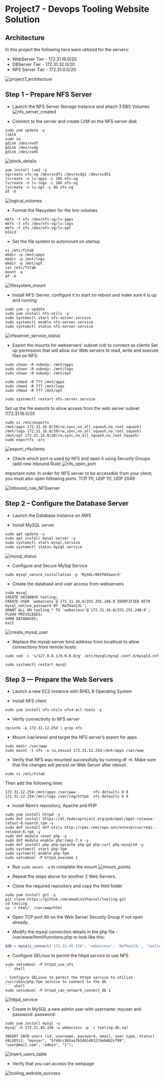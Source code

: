 # Project7 - Devops Tooling Website Solution

## Architecture
In this project the following tiers were utilized for the servers:
- WebServer Tier - 172.31.16.0/20
- DBServer Tier - 172.31.32.0/20
- NFS Server Tier - 172.31.0.0/20

![project7_architecture](Screenshots/project7_architecture.png)

## Step 1 – Prepare NFS Server
- Launch the NFS Server Storage Instance and attach 3 EBS Volumes
![nfs_server_created](Screenshots/nfs_server_created.png)

- Connect to the server and create LVM on the NFS server disk
``` shell
sudo yum update -y
lsblk
sudo su
gdisk /dev/xvdf 
gdisk /dev/xvdg
gdisk /dev/xvdh
```
![block_details](Screenshots/block_details.png)

``` shell
yum install lvm2 -y
vgcreate nfs-vg /dev/xvdf1 /dev/xvdg1 /dev/xvdh1
lvcreate -n lv-apps -L 10G nfs-vg
lvcreate -n lv-logs -L 10G nfs-vg
lvcreate -n lv-opt -L 9G nfs-vg
df -h
```

![logical_volumes](Screenshots/logical_volumes.png)

- Format the filesystem for the lvm volumes
``` shell
mkfs -t xfs /dev/nfs-vg/lv-apps
mkfs -t xfs /dev/nfs-vg/lv-logs
mkfs -t xfs /dev/nfs-vg/lv-opt
blkid
```

- Set the file system to automount on startup
``` shell
vi /etc/fstab
mkdir -p /mnt/apps
mkdir -p /mnt/logs
mkdir -p /mnt/opt
cat /etc/fstab
mount -a
df -h
```

![filesystem_mount](Screenshots/filesystem_mount.png)

- Install NFS-Server, configure it to start on reboot and make sure it is up and running
``` shell
sudo yum -y update
sudo yum install nfs-utils -y
sudo systemctl start nfs-server.service
sudo systemctl enable nfs-server.service
sudo systemctl status nfs-server.service
```
![nfsserver_service_status](Screenshots/nfsserver_service_status.png)

- Export the mounts for webservers’ subnet cidr to connect as clients
Set up permission that will allow our Web servers to read, write and execute files on NFS:
``` shell
sudo chown -R nobody: /mnt/apps
sudo chown -R nobody: /mnt/logs
sudo chown -R nobody: /mnt/opt

sudo chmod -R 777 /mnt/apps
sudo chmod -R 777 /mnt/logs
sudo chmod -R 777 /mnt/opt

sudo systemctl restart nfs-server.service
```

Set up the file exports to allow access from the web server subnet (172.31.16.0/20
``` shell
sudo vi /etc/exports
/mnt/apps 172.31.16.0/20(rw,sync,no_all_squash,no_root_squash)
/mnt/logs 172.31.16.0/20(rw,sync,no_all_squash,no_root_squash)
/mnt/opt 172.31.16.0/20(rw,sync,no_all_squash,no_root_squash)
sudo exportfs -arv
```
![export_nfsclients](Screenshots/export_nfsclients.png)

- Check which port is used by NFS and open it using Security Groups (add new Inbound Rule)
![nfs_open_port](Screenshots/nfs_open_port.png)

Important note: In order for NFS server to be accessible from your client, you must also open following ports: 
TCP 111, UDP 111, UDP 2049

![inbound_rule_NFSserver](Screenshots/inbound_rule_NFSserver.png)

## Step 2 – Configure the Database Server
- Launch the Database instance on AWS 

- Install MySQL server
``` shell
sudo apt update -y
sudo apt install mysql-server -y
sudo systemctl start mysql.service
sudo systemctl status mysql.service
```
![mysql_status](Screenshots/mysql_status.png)

- Configure and Secure MySql Service
``` shell
sudo mysql_secure_installation -p 'MySQLr00tPASSword'
```
- Create the database and user access from webservers
``` mysql
sudo mysql
CREATE DATABASE tooling;
CREATE USER `webaccess`@`172.31.16.0/255.255.240.0`IDENTIFIED WITH mysql_native_password BY 'NaTHan13L';
GRANT ALL ON tooling.* TO 'webaccess'@`172.31.16.0/255.255.240.0`;
FLUSH PRIVILEGES;
SHOW DATABASES;
exit
```
![create_mysql_user](Screenshots/create_mysql_user.png)

- Replace the mysql-server bind address from localhost to allow connections from remote hosts:
```
sudo sed -i 's/127.0.0.1/0.0.0.0/g' /etc/mysql/mysql.conf.d/mysqld.cnf

sudo systemctl restart mysql
```

## Step 3 — Prepare the Web Servers
- Launch a new EC2 instance with RHEL 8 Operating System

- Install NFS client

`sudo yum install nfs-utils nfs4-acl-tools -y`

- Verify connectivity to NFS server

`rpcinfo -p 172.31.12.254 | grep nfs`

- Mount /var/www/ and target the NFS server’s export for apps
``` shell
sudo mkdir /var/www
sudo mount -t nfs -o rw,nosuid 172.31.12.254:/mnt/apps /var/www
```
- Verify that NFS was mounted successfully by running df -h. Make sure that the changes will persist on Web Server after reboot:
``` shell
sudo vi /etc/fstab
```
Then add the following lines
```
172.31.12.254:/mnt/apps /var/www        nfs defaults 0 0
172.31.12.254:/mnt/logs /var/log/httpd  nfs defaults 0 0
```
- Install Remi’s repository, Apache and PHP
``` shell
sudo yum install httpd -y
sudo dnf install https://dl.fedoraproject.org/pub/epel/epel-release-latest-8.noarch.rpm -y
sudo dnf install dnf-utils http://rpms.remirepo.net/enterprise/remi-release-8.rpm -y
sudo dnf module reset php -y
sudo dnf module enable php:remi-7.4 -y
sudo dnf install php php-opcache php-gd php-curl php-mysqlnd -y
sudo systemctl start php-fpm
sudo systemctl enable php-fpm
sudo setsebool -P httpd_execmem 1
```
- Run `sudo mount -a` to complete the mount
![mount_points](Screenshots/mount_points.png)

- Repeat the steps above for another 2 Web Servers.

- Clone the required repository and copy the html folder 
``` shell
sudo yum install git -y
git clone https://github.com/amadinathaniel/tooling.git
cd tooling
cp -r html/. /var/www/html
```
- Open TCP port 80 on the Web Server Security Group if not open already.

- Modify the mysql connection details in the php file - /var/www/html/functions.php to look like this:
``` php
$db = mysqli_connect('172.31.45.156', 'webaccess', 'NaTHan13L', 'tooling', '3306');
```

- Configure SELinux to permit the httpd service to use NFS
```
sudo setsebool -P httpd_use_nfs
``` shell

- Configure SELinux to permit the httpd service to utilize /usr/sbin/php-fpm service to connect to the db
``` shell
sudo setsebool -P httpd_can_network_connect_db 1
```
![httpd_service](Screenshots/httpd-service.png)

- Create in MySQL a new admin user with username: myuser and password: password:
``` mysql
sudo yum install mysql -y
mysql -h 172.31.45.156 -u webaccess -p  < tooling-db.sql

INSERT INTO users (id, username, password, email, user_type, status) 
VALUES(2, "myuser", "5f4dcc3b5aa765d61d8327deb882cf99", "user@mail.com", "admin", "1");
```
![insert_users_table](Screenshots/insert_users_table.png)

- Verify that you can access the webpage

![tooling_website_success](Screenshots/tooling_website_success.png)
